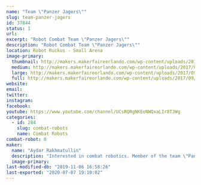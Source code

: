 ```yaml
---
name: "Team \"Panzer Jagers\""
slug: team-panzer-jagers
id: 37844
status: 1
url: 
excerpt: "Robot Combat Team \"Panzer Jagers\""
description: "Robot Combat Team \"Panzer Jagers\""
location: Robot Ruckus - Small Arena
image-primary:
  thumbnail: http://makers.makerfaireorlando.com/wp-content/uploads/2017/09/17358794_10208375200447155_4823202971855293261_o-150x150.jpg
  medium: http://makers.makerfaireorlando.com/wp-content/uploads/2017/09/17358794_10208375200447155_4823202971855293261_o-300x169.jpg
  large: http://makers.makerfaireorlando.com/wp-content/uploads/2017/09/17358794_10208375200447155_4823202971855293261_o-1024x576.jpg
  full: http://makers.makerfaireorlando.com/wp-content/uploads/2017/09/17358794_10208375200447155_4823202971855293261_o.jpg
website: 
email: 
twitter: 
instagram: 
facebook: 
youtube: https://www.youtube.com/channel/UCsRQRgNKEoNWQxaLIr8T3Wg
categories:
  - id: 284
    slug: combat-robots
    name: Combat Robots
combat-robot: 0
maker:
  name: "Aydar Rakhmatullin"
  description: "Interested in combat robotics. Member of the team \"Panzer Jagers\""
  image-primary: 
last-modified-db: "2019-11-06 16:58:26"
last-exported: "2020-07-07 19:10:02"
---
```

